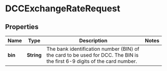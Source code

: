 

# DCCExchangeRateRequest

## Properties

Name | Type | Description | Notes
------------ | ------------- | ------------- | -------------
**bin** | **String** | The bank identification number (BIN) of the card to be used for DCC. The BIN is the first 6-9 digits of the card number. | 



